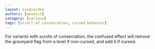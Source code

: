 ```yaml
---
layout: singleidea
authors: [aosdict]
category: [various]
tags: [scroll of consecration, cursed behavior]
---
```

For variants with scrolls of consecration, the confused effect will remove the graveyard flag from a level if non-cursed, and add it if cursed.
